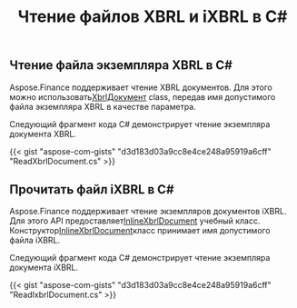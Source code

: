 ﻿---
title: Чтение файлов XBRL и iXBRL в C#
linktitle: Чтение файлов XBRL и iXBRL
type: docs
weight: 20
url: /ru/net/read-xbrl-and-ixbrl-files/
description:  C# Finance Библиотека API поддерживает чтение файлов XBRL и iXBRL. Дополнительные сведения см. в коде, представленном в этой статье.
---
## **Чтение файла экземпляра XBRL в C#**
Aspose.Finance поддерживает чтение XBRL документов. Для этого можно использовать[XbrlДокумент](https://reference.aspose.com/finance/net/aspose.finance.xbrl/xbrldocument) class, передав имя допустимого файла экземпляра XBRL в качестве параметра.

Следующий фрагмент кода C# демонстрирует чтение экземпляра документа XBRL.

{{< gist "aspose-com-gists" "d3d183d03a9cc8e4ce248a95919a6cff" "ReadXbrlDocument.cs" >}}
## **Прочитать файл iXBRL в C#**
Aspose.Finance поддерживает чтение экземпляров документов iXBRL. Для этого API предоставляет[InlineXbrlDocument](https://reference.aspose.com/finance/net/aspose.finance.xbrl.inline/inlinexbrldocument) учебный класс. Конструктор[InlineXbrlDocument](https://reference.aspose.com/finance/net/aspose.finance.xbrl.inline/inlinexbrldocument)класс принимает имя допустимого файла iXBRL.

Следующий фрагмент кода C# демонстрирует чтение экземпляра документа iXBRL.

{{< gist "aspose-com-gists" "d3d183d03a9cc8e4ce248a95919a6cff" "ReadIxbrlDocument.cs" >}}
